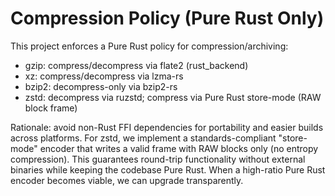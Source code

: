 # Compression Policy (Pure Rust Only)

This project enforces a Pure Rust policy for compression/archiving:

- gzip: compress/decompress via flate2 (rust_backend)
- xz: compress/decompress via lzma-rs
- bzip2: decompress-only via bzip2-rs
- zstd: decompress via ruzstd; compress via Pure Rust store-mode (RAW block frame)

Rationale: avoid non-Rust FFI dependencies for portability and easier builds across platforms. For zstd,
we implement a standards-compliant "store-mode" encoder that writes a valid frame with RAW blocks only
(no entropy compression). This guarantees round-trip functionality without external binaries while keeping
the codebase Pure Rust. When a high-ratio Pure Rust encoder becomes viable, we can upgrade transparently.
